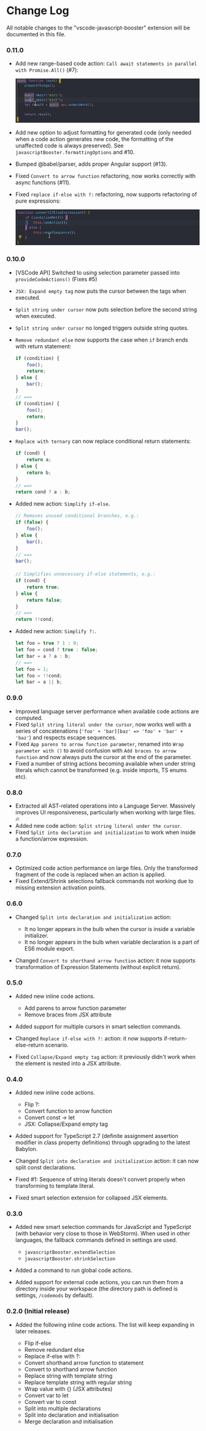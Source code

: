 # Change Log

All notable changes to the "vscode-javascript-booster" extension will be documented in this file.

<!-- Check [Keep a Changelog](http://keepachangelog.com/) for recommendations on how to structure this file. -->

### 0.11.0

-   Add new range-based code action: `Call await statements in parallel with Promise.All()` (#7):

    ![Call await statements in parallel with Promise.All()](resources/convert-await-sequence-into-parallel.gif)

-   Add new option to adjust formatting for generated code (only needed when a code action generates new code, the formatting of the unaffected code is always preserved). See `javascriptBooster.formattingOptions` and #10.
-   Bumped @babel/parser, adds proper Angular support (#13).
-   Fixed `Convert to arrow function` refactoring, now works correctly with async functions (#11).
-   Fixed `replace if-else with ?:` refactoring, now supports refactoring of pure expressions:

    ![replace if-else with ?:](resources/replace-if-else-with-ternary_expression-statement.gif)

### 0.10.0

-   [VSCode API] Switched to using selection parameter passed into `provideCodeActions()` (Fixes #5)
-   `JSX: Expand empty tag` now puts the cursor between the tags when executed.
-   `Split string under cursor` now puts selection before the second string when executed.
-   `Split string under cursor` no longed triggers outside string quotes.
-   `Remove redundant else` now supports the case when `if` branch ends with return statement:
    ```javascript
    if (condition) {
        foo();
        return;
    } else {
        bar();
    }
    // ==>
    if (condition) {
        foo();
        return;
    }
    bar();
    ```
-   `Replace with ternary` can now replace conditional return statements:
    ```javascript
    if (cond) {
        return a;
    } else {
        return b;
    }
    // ==>
    return cond ? a : b;
    ```
-   Added new action: `Simplify if-else`.

    ```javascript
    // Removes unused conditional branches, e.g.:
    if (false) {
        foo();
    } else {
        bar();
    }
    // ==>
    bar();

    // Simplifies unnecessary if-else statements, e.g.:
    if (cond) {
        return true;
    } else {
        return false;
    }
    // ==>
    return !!cond;
    ```

-   Added new action: `Simplify ?:`.

    ```javascript
    let foo = true ? 1 : 0;
    let foo = cond ? true : false;
    let bar = a ? a : b;
    // ==>
    let foo = 1;
    let foo = !!cond;
    let bar = a || b;
    ```

### 0.9.0

-   Improved language server performance when available code actions are computed.
-   Fixed `Split string literal under the cursor`, now works well with a series of concatenations (`'foo' + 'bar][baz' => 'foo' + 'bar' + 'baz'`) and respects escape sequences.
-   Fixed `App parens to arrow function parameter`, renamed into `Wrap parameter with ()` to avoid confusion with `Add braces to arrow function` and now always puts the cursor at the end of the parameter.
-   Fixed a number of string actions becoming available when under string literals which cannot be transformed (e.g. inside imports, TS enums etc).

### 0.8.0

-   Extracted all AST-related operations into a Language Server. Massively improves UI responsiveness, particularly when working with large files. 🔥
-   Added new code action: `Split string literal under the cursor`.
-   Fixed `Split into declaration and initialization` to work when inside a function/arrow expression.

### 0.7.0

-   Optimized code action performance on large files. Only the transformed fragment of the code is replaced when an action is applied.
-   Fixed Extend/Shrink selections fallback commands not working due to missing extension activation points.

### 0.6.0

-   Changed `Split into declaration and initialization` action:

    -   It no longer appears in the bulb when the cursor is inside a variable initializer.
    -   It no longer appears in the bulb when variable declaration is a part of ES6 module export.

-   Changed `Convert to shorthand arrow function` action: it now supports transformation of Expression Statements (without explicit return).

### 0.5.0

-   Added new inline code actions.

    -   Add parens to arrow function parameter
    -   Remove braces from JSX attribute

-   Added support for multiple cursors in smart selection commands.
-   Changed `Replace if-else with ?:` action: it now supports if-return-else-return scenario.
-   Fixed `Collapse/Expand empty tag` action: it previously didn't work when the element is nested into a JSX attribute.

### 0.4.0

-   Added new inline code actions.

    -   Flip ?:
    -   Convert function to arrow function
    -   Convert const -> let
    -   JSX: Collapse/Expand empty tag

-   Added support for TypeScript 2.7 (definite assignment assertion modifier in class property definitions) through upgrading to the latest Babylon.

-   Changed `Split into declaration and initialization` action: it can now split const declarations.

-   Fixed #1: Sequence of string literals doesn't convert properly when transforming to template literal.

-   Fixed smart selection extension for collapsed JSX elements.

### 0.3.0

-   Added new smart selection commands for JavaScript and TypeScript (with behavior very close to those in WebStorm). When used in other languages, the fallback commands defined in settings are used.

    -   `javascriptBooster.extendSelection`
    -   `javascriptBooster.shrinkSelection`

-   Added a command to run global code actions.
-   Added support for external code actions, you can run them from a directory inside your workspace (the directory path is defined is settings, `/codemods` by default).

### 0.2.0 (Initial release)

-   Added the following inline code actions. The list will keep expanding in later releases.

    -   Flip if-else
    -   Remove redundant else
    -   Replace if-else with ?:
    -   Convert shorthand arrow function to statement
    -   Convert to shorthand arrow function
    -   Replace string with template string
    -   Replace template string with regular string
    -   Wrap value with {} (JSX attributes)
    -   Convert var to let
    -   Convert var to const
    -   Split into multiple declarations
    -   Split into declaration and initialisation
    -   Merge declaration and initialisation
